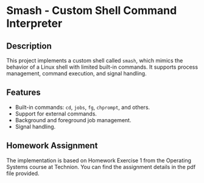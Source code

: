 # Smash - Custom Shell Command Interpreter

## Description
This project implements a custom shell called `smash`, which mimics the behavior of a Linux shell with limited built-in commands. It supports process management, command execution, and signal handling.

## Features
- Built-in commands: `cd`, `jobs`, `fg`, `chprompt`, and others.
- Support for external commands.
- Background and foreground job management.
- Signal handling.

## Homework Assignment
The implementation is based on Homework Exercise 1 from the Operating Systems course at Technion. You can find the assignment details in the pdf file provided.
